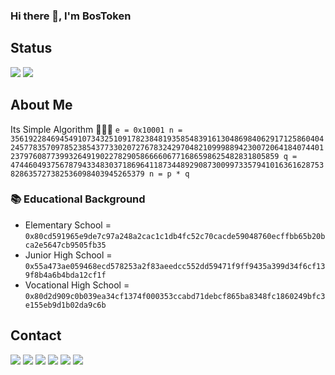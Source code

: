 ### Hi there 👋, I'm BosToken

## Status
<img src="https://github-readme-stats.vercel.app/api?username=BosToken&&show_icons=true&title_color=800080&icon_color=bb2acf&text_color=daf7dc&bg_color=000000">
<img src = "https://github-readme-stats.vercel.app/api/top-langs/?username=BosToken&&show_icons=true&title_color=800080&icon_color=bb2acf&text_color=daf7dc&bg_color=000000">

## About Me
Its Simple Algorithm 🤣🤣🤣
`
e = 0x10001
n = 35619228469454910734325109178238481935854839161304869840629171258604042457783570978523854377330207276783242970482109998894230072064184074401237976087739932649190227829058666606771686598625482831805859
q = 4744604937567879433483037186964118734489290873009973357941016361628753828635727382536098403945265379
n = p * q
`

### 📚 Educational Background 
- Elementary School = `0x80cd591965e9de7c97a248a2cac1c1db4fc52c70cacde59048760ecffbb65b20bca2e5647cb9505fb35`
- Junior High School = `0x55a473ae059468ecd578253a2f83aeedcc552dd59471f9ff9435a399d34f6cf139f8b4a6b4bda12cf1f`
- Vocational High School = `0x80d2d909c0b039ea34cf1374f000353ccabd71debcf865ba8348fc1860249bfc3e155eb9d1b02da9c6b`

## Contact
[<img src = "https://img.shields.io/badge/WhatsApp-25D366?style=for-the-badge&logo=whatsapp&logoColor=white">](https://wa.me/6281232857502/?text=Hello,%20I%20See%20Your%20GitHub!)
[<img src = "https://img.shields.io/badge/Instagram-E4405F?style=for-the-badge&logo=instagram&logoColor=white">](https://www.instagram.com/puckxou)
[<img src = "https://img.shields.io/badge/Telegram-2CA5E0?style=for-the-badge&logo=telegram&logoColor=white">](https://t.me/BosSeed)
[<img src = "https://img.shields.io/badge/Gmail-D14836?style=for-the-badge&logo=gmail&logoColor=white">](mailto:faizdiandra11@gmail.com)
[<img src = "https://img.shields.io/badge/Discord-7289DA?style=for-the-badge&logo=discord&logoColor=white">](https://discordapp.com/users/381357051064090624)
[<img src = "https://img.shields.io/badge/Steam-000000?style=for-the-badge&logo=steam&logoColor=white">](https://steamcommunity.com/profiles/76561198423609482)



